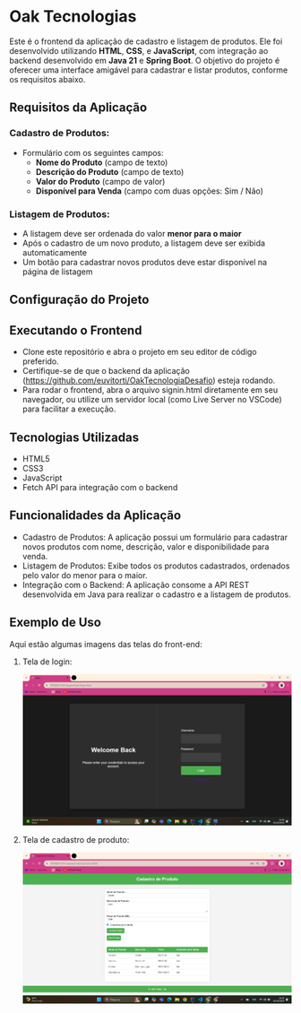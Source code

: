 # Oak Tecnologias

Este é o frontend da aplicação de cadastro e listagem de produtos. Ele foi desenvolvido utilizando **HTML**, **CSS**, e **JavaScript**, com integração ao backend desenvolvido em **Java 21** e **Spring Boot**. O objetivo do projeto é oferecer uma interface amigável para cadastrar e listar produtos, conforme os requisitos abaixo.

## Requisitos da Aplicação

### Cadastro de Produtos:
- Formulário com os seguintes campos:
  - **Nome do Produto** (campo de texto)
  - **Descrição do Produto** (campo de texto)
  - **Valor do Produto** (campo de valor)
  - **Disponível para Venda** (campo com duas opções: Sim / Não)

### Listagem de Produtos:
- A listagem deve ser ordenada do valor **menor para o maior**
- Após o cadastro de um novo produto, a listagem deve ser exibida automaticamente
- Um botão para cadastrar novos produtos deve estar disponível na página de listagem

## Configuração do Projeto

## Executando o Frontend
- Clone este repositório e abra o projeto em seu editor de código preferido.
- Certifique-se de que o backend da aplicação (https://github.com/euvitorti/OakTecnologiaDesafio) esteja rodando.
- Para rodar o frontend, abra o arquivo signin.html diretamente em seu navegador, ou utilize um servidor local (como Live Server no VSCode) para facilitar a execução.

## Tecnologias Utilizadas
- HTML5
- CSS3
- JavaScript
- Fetch API para integração com o backend

## Funcionalidades da Aplicação
- Cadastro de Produtos: A aplicação possui um formulário para cadastrar novos produtos com nome, descrição, valor e disponibilidade para venda.
- Listagem de Produtos: Exibe todos os produtos cadastrados, ordenados pelo valor do menor para o maior.
- Integração com o Backend: A aplicação consome a API REST desenvolvida em Java para realizar o cadastro e a listagem de produtos.

## Exemplo de Uso

Aqui estão algumas imagens das telas do front-end:

1. Tela de login:

   <img src="img/signin.png" alt="Tela de cadastrar usuário" width="500" />

2. Tela de cadastro de produto:

   <img src="img/cadastro.png" alt="Tela de cadastrar produto" width="500" />
